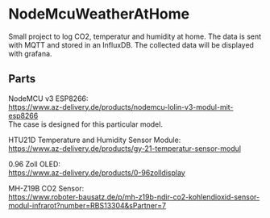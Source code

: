 # NodeMcuWeatherAtHome
Small project to log CO2, temperatur and humidity at home. The data is sent with MQTT and stored in an InfluxDB. The collected data will be displayed with grafana.

## Parts
NodeMCU v3 ESP8266:  
https://www.az-delivery.de/products/nodemcu-lolin-v3-modul-mit-esp8266  
The case is designed for this particular model.  

HTU21D Temperature and Humidity Sensor Module:  
https://www.az-delivery.de/products/gy-21-temperatur-sensor-modul  

0.96 Zoll OLED:  
https://www.az-delivery.de/products/0-96zolldisplay  

MH-Z19B CO2 Sensor:  
https://www.roboter-bausatz.de/p/mh-z19b-ndir-co2-kohlendioxid-sensor-modul-infrarot?number=RBS13304&sPartner=7  
